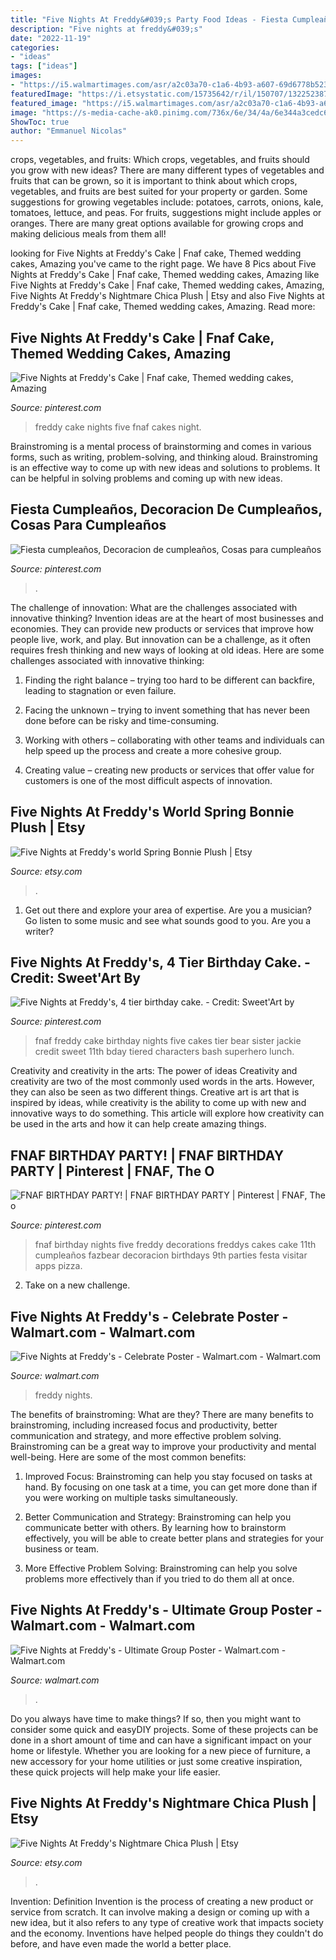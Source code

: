 ```yaml
---
title: "Five Nights At Freddy&#039;s Party Food Ideas - Fiesta Cumpleaños, Decoracion De Cumpleaños, Cosas Para Cumpleaños"
description: "Five nights at freddy&#039;s"
date: "2022-11-19"
categories:
- "ideas"
tags: ["ideas"]
images:
- "https://i5.walmartimages.com/asr/a2c03a70-c1a6-4b93-a607-69d6778b523c_1.1e20ff967c14f826d8d2b7b4581aa948.jpeg"
featuredImage: "https://i.etsystatic.com/15735642/r/il/150707/1322523877/il_794xN.1322523877_jhn0.jpg"
featured_image: "https://i5.walmartimages.com/asr/a2c03a70-c1a6-4b93-a607-69d6778b523c_1.1e20ff967c14f826d8d2b7b4581aa948.jpeg"
image: "https://s-media-cache-ak0.pinimg.com/736x/6e/34/4a/6e344a3cedc648b59c8a82c4178ba419.jpg"
ShowToc: true
author: "Emmanuel Nicolas"
---
```



crops, vegetables, and fruits: Which crops, vegetables, and fruits should you grow with new ideas?
There are many different types of vegetables and fruits that can be grown, so it is important to think about which crops, vegetables, and fruits are best suited for your property or garden. Some suggestions for growing vegetables include: potatoes, carrots, onions, kale, tomatoes, lettuce, and peas. For fruits, suggestions might include apples or oranges. There are many great options available for growing crops and making delicious meals from them all!

	

		
looking for Five Nights at Freddy&#039;s Cake | Fnaf cake, Themed wedding cakes, Amazing you've came to the right page. We have 8 Pics about Five Nights at Freddy&#039;s Cake | Fnaf cake, Themed wedding cakes, Amazing like Five Nights at Freddy&#039;s Cake | Fnaf cake, Themed wedding cakes, Amazing, Five Nights At Freddy&#039;s Nightmare Chica Plush | Etsy and also Five Nights at Freddy&#039;s Cake | Fnaf cake, Themed wedding cakes, Amazing. Read more:
		
    
## Five Nights At Freddy&#039;s Cake | Fnaf Cake, Themed Wedding Cakes, Amazing

<img loading=lazy src="https://i.pinimg.com/736x/cd/fb/a1/cdfba192acb96feae993146f0b91c4e1.jpg" onerror="this.onerror=null;this.src='https://tse1.mm.bing.net/th?id=OIP.EMjljjV7we6CAFs_uXd5SgHaJ4&amp;pid=15.1';" alt="Five Nights at Freddy&#039;s Cake | Fnaf cake, Themed wedding cakes, Amazing">

_Source: pinterest.com_

>freddy cake nights five fnaf cakes night. 

	

Brainstroming is a mental process of brainstorming and comes in various forms, such as writing, problem-solving, and thinking aloud. Brainstroming is an effective way to come up with new ideas and solutions to problems. It can be helpful in solving problems and coming up with new ideas.

    
## Fiesta Cumpleaños, Decoracion De Cumpleaños, Cosas Para Cumpleaños

<img loading=lazy src="https://i.pinimg.com/originals/ac/e2/22/ace222fd536b5b3f8351fcc1d122a206.jpg" onerror="this.onerror=null;this.src='https://tse4.mm.bing.net/th?id=OIP.sovIr6GmhbY159RJa84APQHaFj&amp;pid=15.1';" alt="Fiesta cumpleaños, Decoracion de cumpleaños, Cosas para cumpleaños">

_Source: pinterest.com_

>. 

	

The challenge of innovation: What are the challenges associated with innovative thinking?
Invention ideas are at the heart of most businesses and economies. They can provide new products or services that improve how people live, work, and play. But innovation can be a challenge, as it often requires fresh thinking and new ways of looking at old ideas. Here are some challenges associated with innovative thinking:
1) Finding the right balance – trying too hard to be different can backfire, leading to stagnation or even failure.

2) Facing the unknown – trying to invent something that has never been done before can be risky and time-consuming.

3) Working with others – collaborating with other teams and individuals can help speed up the process and create a more cohesive group.

4) Creating value – creating new products or services that offer value for customers is one of the most difficult aspects of innovation.

    
## Five Nights At Freddy&#039;s World Spring Bonnie Plush | Etsy

<img loading=lazy src="https://i.etsystatic.com/15735642/r/il/8db3fb/1275241196/il_794xN.1275241196_ote2.jpg" onerror="this.onerror=null;this.src='https://tse2.mm.bing.net/th?id=OIP.gXSWZar2ugW-6Wk6-rmOIwHaLb&amp;pid=15.1';" alt="Five Nights at Freddy&#039;s world Spring Bonnie Plush | Etsy">

_Source: etsy.com_

>. 

	

1. Get out there and explore your area of expertise. Are you a musician? Go listen to some music and see what sounds good to you. Are you a writer?

    
## Five Nights At Freddy&#039;s, 4 Tier Birthday Cake. - Credit: Sweet&#039;Art By

<img loading=lazy src="https://i.pinimg.com/736x/4b/3b/cf/4b3bcf5c426e1f7fd722fec20e5ae88e.jpg" onerror="this.onerror=null;this.src='https://tse1.mm.bing.net/th?id=OIP.RYqfGcs8A4FLMCc9smr0TwHaL7&amp;pid=15.1';" alt="Five Nights at Freddy&#039;s, 4 tier birthday cake. - Credit: Sweet&#039;Art by">

_Source: pinterest.com_

>fnaf freddy cake birthday nights five cakes tier bear sister jackie credit sweet 11th bday tiered characters bash superhero lunch. 

	

Creativity and creativity in the arts: The power of ideas
Creativity and creativity are two of the most commonly used words in the arts. However, they can also be seen as two different things. Creative art is art that is inspired by ideas, while creativity is the ability to come up with new and innovative ways to do something. This article will explore how creativity can be used in the arts and how it can help create amazing things.

    
## FNAF BIRTHDAY PARTY! | FNAF BIRTHDAY PARTY | Pinterest | FNAF, The O

<img loading=lazy src="https://s-media-cache-ak0.pinimg.com/736x/6e/34/4a/6e344a3cedc648b59c8a82c4178ba419.jpg" onerror="this.onerror=null;this.src='https://tse3.mm.bing.net/th?id=OIP.u5dViZudhsi9OELuUiNpIgHaJ3&amp;pid=15.1';" alt="FNAF BIRTHDAY PARTY! | FNAF BIRTHDAY PARTY | Pinterest | FNAF, The o">

_Source: pinterest.com_

>fnaf birthday nights five freddy decorations freddys cakes cake 11th cumpleaños fazbear decoracion birthdays 9th parties festa visitar apps pizza. 

	

2. Take on a new challenge.

    
## Five Nights At Freddy&#039;s - Celebrate Poster - Walmart.com - Walmart.com

<img loading=lazy src="https://i5.walmartimages.com/asr/a2c03a70-c1a6-4b93-a607-69d6778b523c_1.1e20ff967c14f826d8d2b7b4581aa948.jpeg" onerror="this.onerror=null;this.src='https://tse3.mm.bing.net/th?id=OIP.3OCFPtEX9p612OXIpnfLJgHaK5&amp;pid=15.1';" alt="Five Nights at Freddy&#039;s - Celebrate Poster - Walmart.com - Walmart.com">

_Source: walmart.com_

>freddy nights. 

	

The benefits of brainstroming: What are they?
There are many benefits to brainstroming, including increased focus and productivity, better communication and strategy, and more effective problem solving. Brainstroming can be a great way to improve your productivity and mental well-being. Here are some of the most common benefits: 
1. Improved Focus: Brainstroming can help you stay focused on tasks at hand. By focusing on one task at a time, you can get more done than if you were working on multiple tasks simultaneously. 

2. Better Communication and Strategy: Brainstroming can help you communicate better with others. By learning how to brainstorm effectively, you will be able to create better plans and strategies for your business or team. 

3. More Effective Problem Solving: Brainstroming can help you solve problems more effectively than if you tried to do them all at once.

    
## Five Nights At Freddy&#039;s - Ultimate Group Poster - Walmart.com - Walmart.com

<img loading=lazy src="https://i5.walmartimages.com/asr/c41db718-dc02-43cf-b416-70e4b92898f5_1.99f8fb5e94694ea77f45659d571aba34.jpeg" onerror="this.onerror=null;this.src='https://tse3.mm.bing.net/th?id=OIP.gutmY3LpZ_8JmtDoqeQsDwHaK5&amp;pid=15.1';" alt="Five Nights at Freddy&#039;s - Ultimate Group Poster - Walmart.com - Walmart.com">

_Source: walmart.com_

>. 

	

Do you always have time to make things? If so, then you might want to consider some quick and easyDIY projects. Some of these projects can be done in a short amount of time and can have a significant impact on your home or lifestyle. Whether you are looking for a new piece of furniture, a new accessory for your home utilities or just some creative inspiration, these quick projects will help make your life easier.

    
## Five Nights At Freddy&#039;s Nightmare Chica Plush | Etsy

<img loading=lazy src="https://i.etsystatic.com/15735642/r/il/150707/1322523877/il_794xN.1322523877_jhn0.jpg" onerror="this.onerror=null;this.src='https://tse4.mm.bing.net/th?id=OIP.I90kr9TDHrMIjhP3Y3cyWgHaMf&amp;pid=15.1';" alt="Five Nights At Freddy&#039;s Nightmare Chica Plush | Etsy">

_Source: etsy.com_

>. 

	

Invention: Definition
Invention is the process of creating a new product or service from scratch. It can involve making a design or coming up with a new idea, but it also refers to any type of creative work that impacts society and the economy. Inventions have helped people do things they couldn't do before, and have even made the world a better place.

